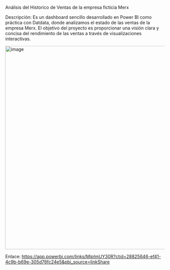 Análisis del Historico de Ventas de la empresa ficticia Merx

Descripción: 
Es un dashboard sencillo desarrollado en Power BI como práctica con Datdata, donde analizamos el estado de las ventas de la empresa Merx.
El objetivo del proyecto es proporcionar una visión clara y concisa del rendimiento de las ventas a través de visualizaciones interactivas.

<img width="640" alt="image" src="https://github.com/user-attachments/assets/6de0957c-c347-4bb0-8588-43eec6404dd0" />



Enlace: 
https://app.powerbi.com/links/MiplmUY30R?ctid=28825646-ef41-4c9b-b69e-305d76fc24e5&pbi_source=linkShare

